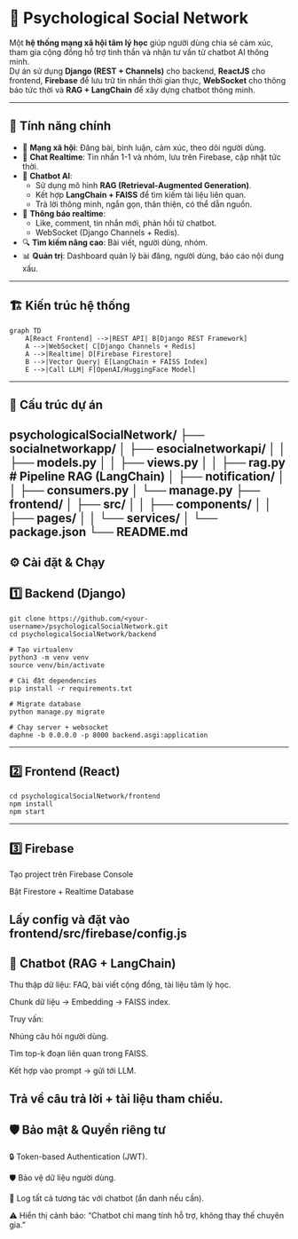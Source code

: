 # 🧠 Psychological Social Network

Một **hệ thống mạng xã hội tâm lý học** giúp người dùng chia sẻ cảm xúc, tham gia cộng đồng hỗ trợ tinh thần và nhận tư vấn từ chatbot AI thông minh.  
Dự án sử dụng **Django (REST + Channels)** cho backend, **ReactJS** cho frontend, **Firebase** để lưu trữ tin nhắn thời gian thực, **WebSocket** cho thông báo tức thời và **RAG + LangChain** để xây dựng chatbot thông minh.

---

## 🚀 Tính năng chính

- 👥 **Mạng xã hội**: Đăng bài, bình luận, cảm xúc, theo dõi người dùng.
- 💬 **Chat Realtime**: Tin nhắn 1-1 và nhóm, lưu trên Firebase, cập nhật tức thời.
- 🤖 **Chatbot AI**:
  - Sử dụng mô hình **RAG (Retrieval-Augmented Generation)**.
  - Kết hợp **LangChain + FAISS** để tìm kiếm tài liệu liên quan.
  - Trả lời thông minh, ngắn gọn, thân thiện, có thể dẫn nguồn.
- 🔔 **Thông báo realtime**:
  - Like, comment, tin nhắn mới, phản hồi từ chatbot.
  - WebSocket (Django Channels + Redis).
- 🔍 **Tìm kiếm nâng cao**: Bài viết, người dùng, nhóm.
- 📊 **Quản trị**: Dashboard quản lý bài đăng, người dùng, báo cáo nội dung xấu.

---

## 🏗️ Kiến trúc hệ thống

```mermaid
graph TD
    A[React Frontend] -->|REST API| B[Django REST Framework]
    A -->|WebSocket| C[Django Channels + Redis]
    A -->|Realtime| D[Firebase Firestore]
    B -->|Vector Query| E[LangChain + FAISS Index]
    E -->|Call LLM| F[OpenAI/HuggingFace Model]
```
---
## 📂 Cấu trúc dự án
psychologicalSocialNetwork/
├── socialnetworkapp/
│   ├── esocialnetworkapi/
│   │   ├── models.py
│   │   ├── views.py
│   │   ├── rag.py           # Pipeline RAG (LangChain)
│   ├── notification/
│   │   ├── consumers.py
│   └── manage.py
├── frontend/
│   ├── src/
│   │   ├── components/
│   │   ├── pages/
│   │   └── services/
│   └── package.json
└── README.md
---
## ⚙️ Cài đặt & Chạy
## 1️⃣ Backend (Django)

```
git clone https://github.com/<your-username>/psychologicalSocialNetwork.git
cd psychologicalSocialNetwork/backend

# Tạo virtualenv
python3 -m venv venv
source venv/bin/activate

# Cài đặt dependencies
pip install -r requirements.txt

# Migrate database
python manage.py migrate

# Chạy server + websocket
daphne -b 0.0.0.0 -p 8000 backend.asgi:application
```
---
## 2️⃣ Frontend (React)

```
cd psychologicalSocialNetwork/frontend
npm install
npm start
```
---
## 3️⃣ Firebase

Tạo project trên Firebase Console

Bật Firestore + Realtime Database

Lấy config và đặt vào frontend/src/firebase/config.js
---
## 🧠 Chatbot (RAG + LangChain)
Thu thập dữ liệu: FAQ, bài viết cộng đồng, tài liệu tâm lý học.

Chunk dữ liệu -> Embedding -> FAISS index.

Truy vấn:

Nhúng câu hỏi người dùng.

Tìm top-k đoạn liên quan trong FAISS.

Kết hợp vào prompt → gửi tới LLM.

Trả về câu trả lời + tài liệu tham chiếu.
---
## 🛡️ Bảo mật & Quyền riêng tư

🔒 Token-based Authentication (JWT).

🛡️ Bảo vệ dữ liệu người dùng.

🧾 Log tất cả tương tác với chatbot (ẩn danh nếu cần).

⚠️ Hiển thị cảnh báo: “Chatbot chỉ mang tính hỗ trợ, không thay thế chuyên gia.”

